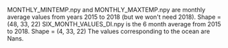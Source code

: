 MONTHLY_MINTEMP.npy and MONTHLY_MAXTEMP.npy are monthly average values from years 2015 to 2018 (but we won't need 2018). Shape = (48, 33, 22)
SIX_MONTH_VALUES_DI.npy is the 6 month average from 2015 to 2018. Shape = (4, 33, 22)
The values corresponding to the ocean are Nans.
